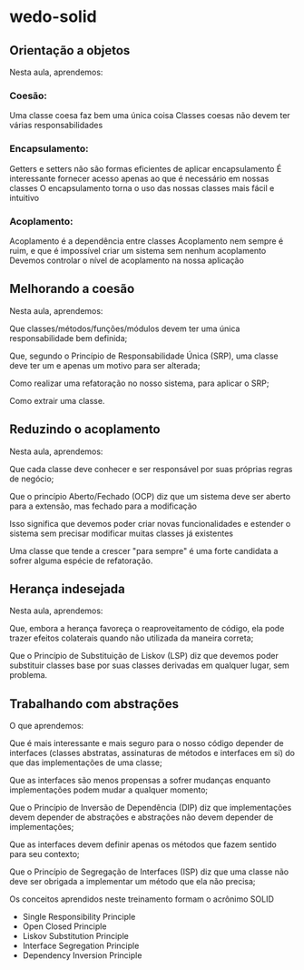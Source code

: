 # wedo-solid

## Orientação a objetos
Nesta aula, aprendemos:

### Coesão:
Uma classe coesa faz bem uma única coisa
Classes coesas não devem ter várias responsabilidades
### Encapsulamento:
Getters e setters não são formas eficientes de aplicar encapsulamento
É interessante fornecer acesso apenas ao que é necessário em nossas classes
O encapsulamento torna o uso das nossas classes mais fácil e intuitivo
### Acoplamento:
Acoplamento é a dependência entre classes
Acoplamento nem sempre é ruim, e que é impossível criar um sistema sem nenhum acoplamento
Devemos controlar o nível de acoplamento na nossa aplicação
## Melhorando a coesão
Nesta aula, aprendemos:

Que classes/métodos/funções/módulos devem ter uma única responsabilidade bem definida;

Que, segundo o Princípio de Responsabilidade Única (SRP), uma classe deve ter um e apenas um motivo para ser alterada;

Como realizar uma refatoração no nosso sistema, para aplicar o SRP;

Como extrair uma classe.

## Reduzindo o acoplamento
Nesta aula, aprendemos:

Que cada classe deve conhecer e ser responsável por suas próprias regras de negócio;

Que o princípio Aberto/Fechado (OCP) diz que um sistema deve ser aberto para a extensão, mas fechado para a modificação

Isso significa que devemos poder criar novas funcionalidades e estender o sistema sem precisar modificar muitas classes já existentes

Uma classe que tende a crescer "para sempre" é uma forte candidata a sofrer alguma espécie de refatoração.

## Herança indesejada
Nesta aula, aprendemos:

Que, embora a herança favoreça o reaproveitamento de código, ela pode trazer efeitos colaterais quando não utilizada da maneira correta;

Que o Princípio de Substituição de Liskov (LSP) diz que devemos poder substituir classes base por suas classes derivadas em qualquer lugar, sem problema.

## Trabalhando com abstrações
O que aprendemos:

Que é mais interessante e mais seguro para o nosso código depender de interfaces (classes abstratas, assinaturas de métodos e interfaces em si) do que das implementações de uma classe;

Que as interfaces são menos propensas a sofrer mudanças enquanto implementações podem mudar a qualquer momento;

Que o Princípio de Inversão de Dependência (DIP) diz que implementações devem depender de abstrações e abstrações não devem depender de implementações;

Que as interfaces devem definir apenas os métodos que fazem sentido para seu contexto;

Que o Princípio de Segregação de Interfaces (ISP) diz que uma classe não deve ser obrigada a implementar um método que ela não precisa;

Os conceitos aprendidos neste treinamento formam o acrônimo SOLID
* Single Responsibility Principle
* Open Closed Principle
* Liskov Substitution Principle
* Interface Segregation Principle
* Dependency Inversion Principle

